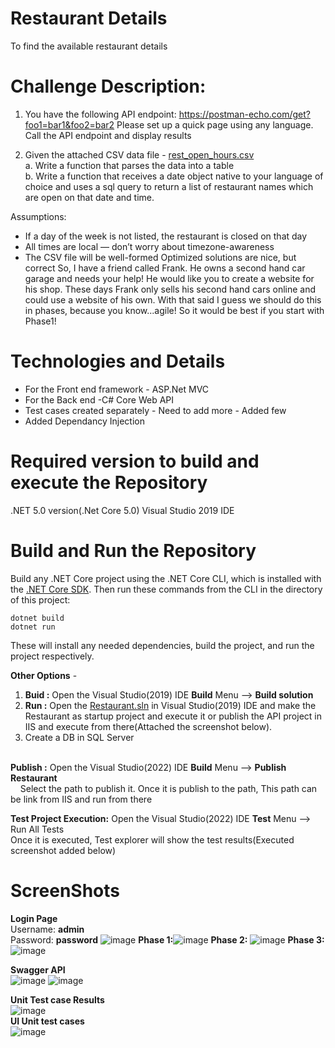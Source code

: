 # Restaurant Details
To find the available restaurant details


# Challenge Description:

1. You have the following API endpoint:
https://postman-echo.com/get?foo1=bar1&foo2=bar2
Please set up a quick page using any language. Call the API endpoint
and display results

2. Given the attached CSV data file - [rest_open_hours.csv](https://github.com/Lawrencesoft/RestaurantDetails/blob/main/rest_open_hours.csv) </br>
a. Write a function that parses the data into a table</br>
b. Write a function that receives a date object native to your
language of choice and uses a sql query to return a list of
restaurant names which are open on that date and time.

Assumptions:
* If a day of the week is not listed, the restaurant is closed on
that day
* All times are local — don’t worry about timezone-awareness
* The CSV file will be well-formed
Optimized solutions are nice, but correct
So, I have a friend called Frank. He owns a second hand car garage and needs your help!
He would like you to create a website for his shop. These days Frank only sells his second hand cars online and could use a website of his own. With that said I guess we should do this in phases, because you know...agile! So it would be best if you start with Phase1!

# Technologies and Details
- For the Front end framework - ASP.Net MVC
- For the Back end -C# Core Web API
- Test cases created separately - Need to add more - Added few
- Added Dependancy Injection

# Required version to build and execute the Repository
.NET 5.0 version(.Net Core 5.0) Visual Studio 2019 IDE
<br>

# Build and Run the Repository
Build any .NET Core project using the .NET Core CLI, which is installed with the [.NET Core SDK](https://dotnet.microsoft.com/download). Then run these commands from the CLI in the directory of this project:<br />

``dotnet build``<br />
``dotnet run``<br />

These will install any needed dependencies, build the project, and run the project respectively.  

**Other Options** - 
1) **Buid :** Open the Visual Studio(2019) IDE **Build**  Menu --> **Build solution**
2) **Run :** Open the [Restaurant.sln](https://github.com/Lawrencesoft/RestaurantDetails/blob/main/Restaurant.sln) in Visual Studio(2019) IDE and make the Restaurant as startup project and execute it or publish the API project in IIS and execute from there(Attached the screenshot below). 
3) Create a DB in SQL Server </br></br>

**Publish :** Open the Visual Studio(2022) IDE 
**Build**  Menu --> **Publish Restaurant** <br />
&nbsp;&nbsp;&nbsp;&nbsp;Select the path to publish it. Once it is publish to the path, This path can be link from IIS and run from there <br />

**Test Project Execution:** Open the Visual Studio(2022) IDE **Test**  Menu --> Run All Tests<br />
    Once it is executed, Test explorer will show the test results(Executed screenshot added below) 

# ScreenShots
****Login Page**** <br>
Username: ****admin****
<br>Password: ****password****
![image](https://user-images.githubusercontent.com/63959021/154868885-c07fddd4-e8ae-4e10-9bef-11d4b51c36ef.png)
****Phase 1:****![image](https://user-images.githubusercontent.com/63959021/154869192-62d83811-19f7-440c-b7ad-07561b8b52b7.png)
****Phase 2:**** ![image](https://user-images.githubusercontent.com/63959021/154869263-cd91213c-26d4-4611-b4a2-6ee9b5b50cc6.png)
****Phase 3:**** ![image](https://user-images.githubusercontent.com/63959021/154869290-c3132f17-538b-4df5-808b-51360e9796f6.png)

****Swagger API****<br>
![image](https://user-images.githubusercontent.com/63959021/154868738-9c84f642-9cae-48cb-9147-5efb62c3ce8e.png)
![image](https://user-images.githubusercontent.com/63959021/154869660-5d602d54-0bec-45f2-876d-5ef3e58d2f7e.png)


****Unit Test case Results****<br>
![image](https://user-images.githubusercontent.com/63959021/154869367-a0cfdbff-0043-4ad5-b4a4-4778247c1ea2.png)<br>
****UI Unit test cases****<br>
![image](https://user-images.githubusercontent.com/63959021/154869424-abf7f0ae-2e6c-42dd-b38f-3afcbeff7f77.png)


